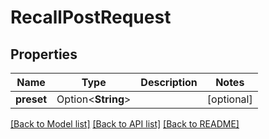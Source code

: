 # RecallPostRequest

## Properties

Name | Type | Description | Notes
------------ | ------------- | ------------- | -------------
**preset** | Option<**String**> |  | [optional]

[[Back to Model list]](../README.md#documentation-for-models) [[Back to API list]](../README.md#documentation-for-api-endpoints) [[Back to README]](../README.md)


